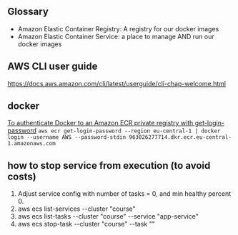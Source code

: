 ## Glossary
- Amazon Elastic Container Registry: A registry for our docker images
- Amazon Elastic Container Service: a place to manage AND run our docker images 

## AWS CLI user guide
https://docs.aws.amazon.com/cli/latest/userguide/cli-chap-welcome.html

## docker
[To authenticate Docker to an Amazon ECR private registry with get-login-password](https://docs.aws.amazon.com/AmazonECR/latest/userguide/registry_auth.html)
`aws ecr get-login-password --region eu-central-1 | docker login --username AWS --password-stdin 963026277714.dkr.ecr.eu-central-1.amazonaws.com`

## how to stop service from execution (to avoid costs)
1. Adjust service config with number of tasks = 0, and min healthy percent 0.
2. aws ecs list-services --cluster "course"
3. aws ecs list-tasks --cluster "course" --service "app-service"
4. aws ecs stop-task --cluster "course" --task "<taskid>"
